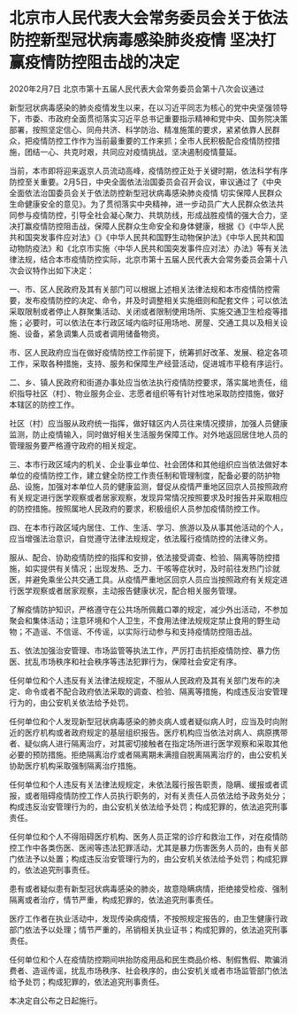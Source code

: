 # 北京市人民代表大会常务委员会关于依法防控新型冠状病毒感染肺炎疫情  坚决打赢疫情防控阻击战的决定

2020年2月7日 北京市第十五届人民代表大会常务委员会第十八次会议通过

<!-- INFO END -->

新型冠状病毒感染的肺炎疫情发生以来，在以习近平同志为核心的党中央坚强领导下，市委、市政府全面贯彻落实习近平总书记重要指示精神和党中央、国务院决策部署，按照坚定信心、同舟共济、科学防治、精准施策的要求，紧紧依靠人民群众，把疫情防控工作作为当前最重要的工作来抓；全市人民积极配合疫情防控措施，团结一心、共克时艰，共同应对疫情挑战，坚决遏制疫情蔓延。

当前，本市即将迎来返京人员流动高峰，疫情防控正处于关键时期，依法科学有序防控至关重要。2月5日，中央全面依法治国委员会召开会议，审议通过了《中央全面依法治国委员会关于依法防控新型冠状病毒感染肺炎疫情 切实保障人民群众生命健康安全的意见》。为了贯彻落实中央精神，进一步动员广大人民群众依法共同参与疫情防控，引导全社会凝心聚力、共筑防线，形成战胜疫情的强大合力，坚决打赢疫情防控阻击战，保障人民群众生命安全和身体健康，根据《》《中华人民共和国突发事件应对法》《》《中华人民共和国野生动物保护法》《中华人民共和国动物防疫法》和《北京市实施〈中华人民共和国突发事件应对法〉办法》等有关法律法规，结合本市疫情防控实际，北京市第十五届人民代表大会常务委员会第十八次会议特作出如下决定：

一、市、区人民政府及其有关部门可以根据上述相关法律法规和本市疫情防控需要，发布疫情防控的决定、命令，并及时调整相关实施细则和配套文件；可以依法采取限制或者停止人群聚集活动、关闭或者限制使用场所、实施交通卫生检疫等措施；必要时，可以依法在本行政区域内临时征用场地、房屋、交通工具以及相关设施、设备，紧急调集人员或者调用储备物资。

市、区人民政府应当在做好疫情防控工作前提下，统筹抓好改革、发展、稳定各项工作，采取各种措施，支持、服务和保障生产经营活动，促进城市平稳有序运行。

二、乡、镇人民政府和街道办事处应当依法执行疫情防控要求，落实属地责任，组织指导社区（村）、物业服务企业、志愿者组织等有针对性地采取防控措施，做好本辖区的防控工作。

社区（村）应当服从政府统一指挥，做好辖区内人员往来情况摸排，加强人员健康监测，防止疫情输入，同时做好相关生活服务保障工作。对外地返回居住地人员的管理服务要严格遵守政府的相关规定。

三、本市行政区域内的机关、企业事业单位、社会团体和其他组织应当依法做好本单位的疫情防控工作，建立健全防控工作责任制和管理制度，配备必要的防护物品、设施，加强对本单位人员的健康监测，督促从疫情严重地区回京人员按照政府有关规定进行医学观察或者居家观察，发现异常情况按照要求及时报告并采取相应的防控措施。按照属地人民政府的要求，积极组织人员参加疫情防控工作。

四、在本市行政区域内居住、工作、生活、学习、旅游以及从事其他活动的个人，应当增强法治意识，自觉遵守法律法规规定，依法履行疫情防控的法律义务。

服从、配合、协助疫情防控的指挥和安排，依法接受调查、检验、隔离等防控措施，如实提供有关情况；出现发热、乏力、干咳等症状时，及时前往发热门诊就医，并避免乘坐公共交通工具。从疫情严重地区回京人员应当按照政府有关规定进行医学观察或者居家观察，主动报告健康状况，配合相关服务管理。

了解疫情防护知识，严格遵守在公共场所佩戴口罩的规定，减少外出活动，不参加聚会和集体活动；注意环境和个人卫生，不食用法律法规规定禁止食用的野生动物；不造谣、不信谣、不传谣，以实际行动参与和支持疫情防控阻击战。

五、依法加强治安管理、市场监管等执法工作，严厉打击抗拒疫情防控、暴力伤医、扰乱市场秩序和社会秩序等违法犯罪行为，保障社会安定有序。

任何单位和个人违反有关法律法规规定，不服从人民政府及其有关部门发布的决定、命令或者不配合政府依法采取的调查、检验、隔离等措施，构成违反治安管理行为的，由公安机关依法给予处罚。

任何单位和个人发现新型冠状病毒感染的肺炎病人或者疑似病人时，应当及时向附近的医疗机构或者政府规定的基层组织报告。医疗机构应当依法对病人、病原携带者、疑似病人进行隔离治疗，对其密切接触者在指定场所进行医学观察和采取其他必要的预防措施。拒绝隔离治疗或者隔离期未满擅自脱离隔离治疗的，由公安机关协助医疗机构采取强制隔离治疗措施。

任何单位和个人违反有关法律法规规定，未依法履行报告职责，隐瞒、缓报或者谎报，或者阻碍疫情防控工作人员执行职务的，对有关责任人员依法给予政务处分；构成违反治安管理行为的，由公安机关依法给予处罚；构成犯罪的，依法追究刑事责任。

任何单位和个人不得阻碍医疗机构、医务人员正常的诊疗和救治工作，对在疫情防控工作中各类伤医、医闹等违法犯罪活动，尤其是暴力伤害医务人员的，由有关部门依法予以处置；构成违反治安管理行为的，由公安机关依法给予处罚；构成犯罪的，依法追究刑事责任。

患有或者疑似患有新型冠状病毒感染的肺炎，故意隐瞒病情，拒绝接受检疫、强制隔离或者治疗，情节严重，构成犯罪的，依法追究刑事责任。

医疗工作者在执业活动中，发现传染病疫情，不按照规定报告的，由卫生健康行政部门依法予以处理；情节严重的，吊销相关执业证书；构成犯罪的，依法追究刑事责任。

任何单位和个人在疫情防控期间哄抬防疫用品和民生商品价格、制假售假、欺骗消费者、造谣传谣，扰乱市场秩序、社会秩序的，由公安机关或者市场监管部门依法给予处罚；构成犯罪的，依法追究刑事责任。

本决定自公布之日起施行。

